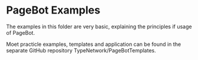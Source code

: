 # PageBot Examples
The examples in this folder are very basic, explaining the principles if usage of PageBot. 

Moet practicle examples, templates and application can be found in the separate GitHub repository TypeNetwork/PageBotTemplates.

